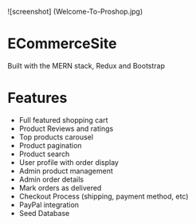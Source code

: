 ![screenshot] (Welcome-To-Proshop.jpg)

# ECommerceSite

Built with the MERN stack, Redux and Bootstrap

# Features
  - Full featured shopping cart   
  - Product Reviews and ratings
  - Top products carousel       
  - Product pagination
  - Product search                
  - User profile with order display
  - Admin product management      
  - Admin order details
  - Mark orders as delivered     
  - Checkout Process (shipping, payment method, etc)
  - PayPal integration            
  - Seed Database

